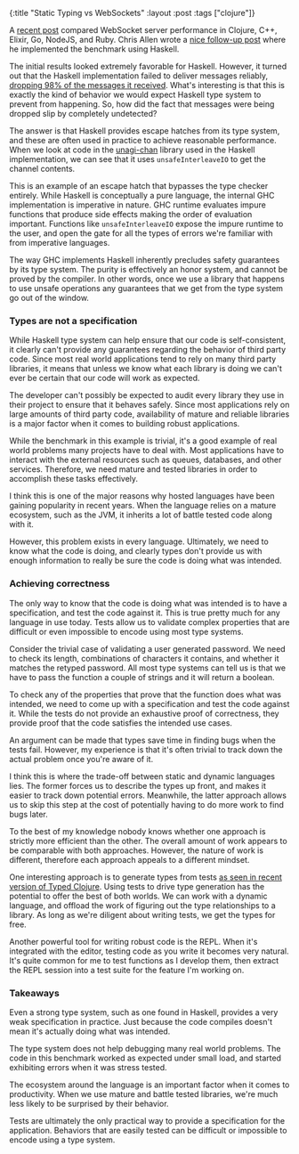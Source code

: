 {:title "Static Typing vs WebSockets"
 :layout :post
 :tags ["clojure"]}
 
A [recent post](https://hashrocket.com/blog/posts/websocket-shootout) compared WebSocket server performance in Clojure, C++, Elixir, Go, NodeJS, and Ruby. Chris Allen wrote a [nice follow-up post](http://bitemyapp.com//posts/2016-09-03-websocket-shootout-haskell.html) where he implemented the benchmark using Haskell.

The initial results looked extremely favorable for Haskell. However, it turned out that the Haskell implementation failed to deliver messages reliably, [dropping 98% of the messages it received](https://github.com/hashrocket/websocket-shootout/pull/14). What's interesting is that this is exactly the kind of behavior we would expect Haskell type system to prevent from happening. So, how did the fact that messages were being dropped slip by completely undetected?

The answer is that Haskell provides escape hatches from its type system, and these are often used in practice to achieve reasonable performance. When we look at code in the [unagi-chan](https://github.com/jberryman/unagi-chan) library used in the Haskell implementation, we can see that it uses `unsafeInterleaveIO` to get the channel contents.

This is an example of an escape hatch that bypasses the type checker entirely. While Haskell is conceptually a pure language, the internal GHC implementation is imperative in nature. GHC runtime evaluates impure functions that produce side effects making the order of evaluation important. Functions like `unsafeInterleaveIO` expose the impure runtime to the user, and open the gate for all the types of errors we're familiar with from imperative languages.

The way GHC implements Haskell inherently precludes safety guarantees by its type system. The purity is effectively an honor system, and cannot be proved by the compiler. In other words, once we use a library that happens to use unsafe operations any guarantees that we get from the type system go out of the window.

### Types are not a specification

While Haskell type system can help ensure that our code is self-consistent, it clearly can't provide any guarantees regarding the behavior of third party code. Since most real world applications tend to rely on many third party libraries, it means that unless we know what each library is doing we can't ever be certain that our code will work as expected.

The developer can't possibly be expected to audit every library they use in their project to ensure that it behaves safely. Since most applications rely on large amounts of third party code, availability of mature and reliable libraries is a major factor when it comes to building robust applications.

While the benchmark in this example is trivial, it's a good example of real world problems many projects have to deal with. Most applications have to interact with the external resources such as queues, databases, and other services. Therefore, we need mature and tested libraries in order to accomplish these tasks effectively.

I think this is one of the major reasons why hosted languages have been gaining popularity in recent years. When the language relies on a mature ecosystem, such as the JVM, it inherits a lot of battle tested code along with it.

However, this problem exists in every language. Ultimately, we need to know what the code is doing, and clearly types don't provide us with enough information to really be sure the code is doing what was intended.

### Achieving correctness

The only way to know that the code is doing what was intended is to have a specification, and test the code against it. This is true pretty much for any language in use today. Tests allow us to validate complex properties that are difficult or even impossible to encode using most type systems.

Consider the trivial case of validating a user generated password. We need to check its length, combinations of characters it contains, and whether it matches the retyped password. All most type systems can tell us is that we have to pass the function a couple of strings and it will return a boolean.

To check any of the properties that prove that the function does what was intended, we need to come up with a specification and test the code against it. While the tests do not provide an exhaustive proof of correctness, they provide proof that the code satisfies the intended use cases.

An argument can be made that types save time in finding bugs when the tests fail. However, my experience is that it's often trivial to track down the actual problem once you're aware of it.

I think this is where the trade-off between static and dynamic languages lies. The former forces us to describe the types up front, and makes it easier to track down potential errors. Meanwhile, the latter approach allows us to skip this step at the cost of potentially having to do more work to find bugs later.

To the best of my knowledge nobody knows whether one approach is strictly more efficient than the other.  The overall amount of work appears to be comparable with both approaches. However, the nature of work is different, therefore each approach appeals to a different mindset.

One interesting approach is to generate types from tests [as seen in recent version of Typed Clojure](https://github.com/typedclojure/auto-annotation). Using tests to drive type generation has the potential to offer the best of both worlds. We can work with a dynamic language, and offload the work of figuring out the type relationships to a library. As long as we're diligent about writing tests, we get the types for free.

Another powerful tool for writing robust code is the REPL. When it's integrated with the editor, testing code as you write it becomes very natural. It's quite common for me to test functions as I develop them, then extract the REPL session into a test suite for the feature I'm working on.

### Takeaways

Even a strong type system, such as one found in Haskell, provides a very weak specification in practice. Just because the code compiles doesn't mean it's actually doing what was intended.

The type system does not help debugging many real world problems. The code in this benchmark worked as expected under small load, and started exhibiting errors when it was stress tested.

The ecosystem around the language is an important factor when it comes to productivity. When we use mature and battle tested libraries, we're much less likely to be surprised by their behavior.

Tests are ultimately the only practical way to provide a specification for the application. Behaviors that are easily tested can be difficult or impossible to encode using a type system.
